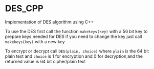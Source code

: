 # DES_CPP
Implementation of DES algorithm using C++

To use the DES first call the function ```makekeys(key)``` with a 56 bit key to prepare keys needed for DES
if you need to change the key just call ```makekeys(key)``` with a new key

To encrypt or decrypt call ```DES(plain, choice)``` where ```plain``` is the 64 bit plain text and ```choice``` is 1 for encryption and 0 for decryption,and the returned value is 64 bit cipher/plain text
